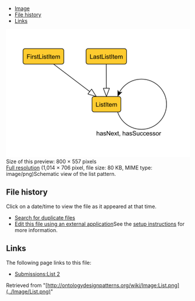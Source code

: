 * [Image](../Image/List.png#file)
* [File history](../Image/List.png#filehistory)
* [Links](../Image/List.png#filelinks)

[![Image:List.png](../images/thumb/6/67/List.png/800px-List.png)](../images/6/67/List.png)  
Size of this preview: 800 × 557 pixels  
[Full resolution](../images/6/67/List.png)‎ (1,014 × 706 pixel, file size: 80 KB, MIME type: image/png)Schematic view of the list pattern.




## File history

Click on a date/time to view the file as it appeared at that time.



  
* [Search for duplicate files](http://ontologydesignpatterns.org/wiki/Special:FileDuplicateSearch/List.png "Special:FileDuplicateSearch/List.png")
* [Edit this file using an external application](http://ontologydesignpatterns.org/wiki/index.php?title=Image:List.png&action=edit&externaledit=true&mode=file "Image:List.png")See the [setup instructions](http://www.mediawiki.org/wiki/Manual:External_editors "http://www.mediawiki.org/wiki/Manual:External_editors") for more information.

## Links



The following page links to this file:


* [Submissions:List 2](../Submissions/List_2 "Submissions:List 2")


Retrieved from "[http://ontologydesignpatterns.org/wiki/Image:List.png](../Image/List.png)"